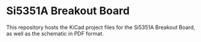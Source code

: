 Si5351A Breakout Board
=====================

This repository hosts the KiCad project files for the Si5351A Breakout 
Board, as well as the schematic in PDF format.
